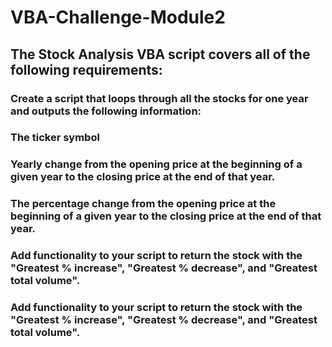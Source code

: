 # VBA-Challenge-Module2

## The Stock Analysis VBA script covers all of the following requirements:

### Create a script that loops through all the stocks for one year and outputs the following information:

### The ticker symbol

### Yearly change from the opening price at the beginning of a given year to the closing price at the end of that year.

### The percentage change from the opening price at the beginning of a given year to the closing price at the end of that year.

### Add functionality to your script to return the stock with the "Greatest % increase", "Greatest % decrease", and "Greatest total volume".

### Add functionality to your script to return the stock with the "Greatest % increase", "Greatest % decrease", and "Greatest total volume".
